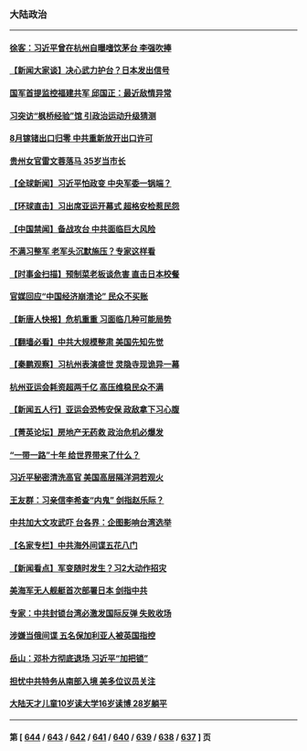 ### 大陆政治
---
#### [徐客：习近平曾在杭州自曝嗜饮茅台 李强吹捧](../../pages/ncid277/n14079046.md) 
#### [【新闻大家谈】决心武力护台？日本发出信号](../../pages/ncid277/n14078760.md) 
#### [国军首提监控福建共军 邱国正：最近敌情异常](../../pages/ncid277/n14079056.md) 
#### [习突访“枫桥经验”馆 引政治运动升级猜测](../../pages/ncid277/n14079161.md) 
#### [8月镓锗出口归零 中共重新放开出口许可](../../pages/ncid277/n14079103.md) 
#### [贵州女官雷文蓉落马 35岁当市长](../../pages/ncid277/n14079162.md) 
#### [【全球新闻】习近平怕政变 中央军委一锅端？](../../pages/ncid277/n14079104.md) 
#### [【环球直击】习出席亚运开幕式 超格安检惹民怨](../../pages/ncid277/n14078412.md) 
#### [【中国禁闻】备战攻台 中共面临巨大风险](../../pages/ncid277/n14078408.md) 
#### [不满习整军 老军头沉默施压？专家这样看](../../pages/ncid277/n14078928.md) 
#### [【时事金扫描】预制菜老板谈危害 直击日本校餐](../../pages/ncid277/n14078825.md) 
#### [官媒回应“中国经济崩溃论” 民众不买账](../../pages/ncid277/n14078742.md) 
#### [【新唐人快报】危机重重 习面临几种可能局势](../../pages/ncid277/n14078821.md) 
#### [【翻墙必看】中共大规模整肃 美国先知先觉](../../pages/ncid277/n14078861.md) 
#### [【秦鹏观察】习杭州表演盛世 灵隐寺现诡异一幕](../../pages/ncid277/n14078819.md) 
#### [杭州亚运会耗资超两千亿 高压维稳民众不满](../../pages/ncid277/n14078788.md) 
#### [【新闻五人行】亚运会恐怖安保 政敌拿下习心腹](../../pages/ncid277/n14078808.md) 
#### [【菁英论坛】房地产无药救 政治危机必爆发](../../pages/ncid277/n14078766.md) 
#### [“一带一路”十年 给世界带来了什么？](../../pages/ncid277/n14078771.md) 
#### [习近平秘密清洗高官 美国高层隔洋洞若观火](../../pages/ncid277/n14078250.md) 
#### [王友群：习亲信李希查“内鬼” 剑指赵乐际？](../../pages/ncid277/n14078775.md) 
#### [中共加大文攻武吓 台各界：企图影响台湾选举](../../pages/ncid277/n14074431.md) 
#### [【名家专栏】中共海外间谍五花八门](../../pages/ncid277/n14075580.md) 
#### [【新闻看点】军变随时发生？习2大动作招灾](../../pages/ncid277/n14078675.md) 
#### [美海军无人舰艇首次部署日本 剑指中共](../../pages/ncid277/n14078652.md) 
#### [专家：中共封锁台湾必激发国际反弹 失败收场](../../pages/ncid277/n14078425.md) 
#### [涉嫌当俄间谍 五名保加利亚人被英国指控](../../pages/ncid277/n14078665.md) 
#### [岳山：邓朴方彻底退场 习近平“加把锁”](../../pages/ncid277/n14078601.md) 
#### [担忧中共特务从南部入境 美多位议员关注](../../pages/ncid277/n14078532.md) 
#### [大陆天才儿童10岁读大学16岁读博 28岁躺平](../../pages/ncid277/n14078482.md) 

---
#### 第 [ [644](./644.md) / [643](./643.md) / [642](./642.md) / [641](./641.md) / [640](./640.md) / [639](./639.md) / [638](./638.md) / [637](./637.md) ] 页
